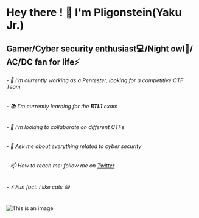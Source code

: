 # Hey there ! :wave: I'm Pligonstein(Yaku Jr.)


## Gamer/Cyber security enthusiast:computer:/Night owl:first_quarter_moon_with_face:/ AC/DC fan for life:zap:


###### - 🔭 I’m currently working as a Pentester, looking for a competitive CTF Team
###### - :books: I’m currently learning for the **BTL1** exam
###### - 👯 I’m looking to collaborate on different CTFs
###### - 💬 Ask me about everything related to cyber security
###### - 📫 How to reach me: follow me on [Twitter](https://twitter.com/yakuhitoJr)
###### - ⚡ Fun fact: I like cats :sweat_smile:

![This is an image](https://user-images.githubusercontent.com/92248768/160658025-c0ea4fbc-0ef7-498f-843d-c7103d181d12.png)

